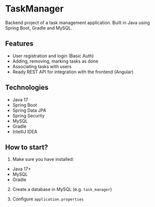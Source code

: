 # TaskManager

Backend project of a task management application. Built in Java using Spring Boot, Gradle and MySQL.

## Features

- User registration and login (Basic Auth)
- Adding, removing, marking tasks as done
- Associating tasks with users
- Ready REST API for integration with the frontend (Angular)

## Technologies

- Java 17
- Spring Boot
- Spring Data JPA
- Spring Security
- MySQL
- Gradle
- IntelliJ IDEA

## How to start?

1. Make sure you have installed:
- Java 17+
- MySQL
- Gradle

2. Create a database in MySQL (e.g. `task_manager`)

3. Configure `application.properties`
